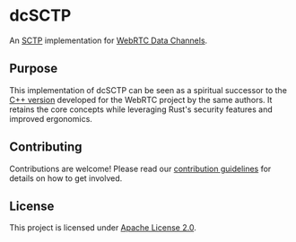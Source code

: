# dcSCTP

An [SCTP](https://datatracker.ietf.org/doc/html/rfc9260) implementation for
[WebRTC Data Channels](https://datatracker.ietf.org/doc/html/rfc8831).

## Purpose

This implementation of dcSCTP can be seen as a spiritual successor to the
[C++ version](https://webrtc.googlesource.com/src/+/refs/heads/main/net/dcsctp)
developed for the WebRTC project by the same authors. It retains the core
concepts while leveraging Rust's security features and improved ergonomics.

## Contributing

Contributions are welcome! Please read our
[contribution guidelines](CONTRIBUTING.md) for details on how to get involved.

## License

This project is licensed under [Apache License 2.0](LICENSE).
